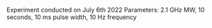 Experiment conducted on July 6th 2022
Parameters:
2.1 GHz MW, 10 seconds, 10 ms pulse width, 10 Hz frequency
